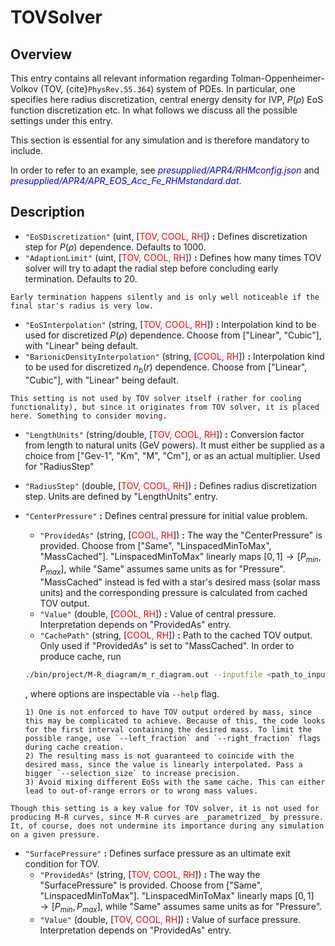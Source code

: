 # TOVSolver

## Overview

This entry contains all relevant information regarding Tolman-Oppenheimer-Volkov (TOV, {cite}`PhysRev.55.364`) system of PDEs. In particular, one specifies here radius discretization, central energy density for IVP, $P(\rho)$ EoS function discretization etc.
In what follows we discuss all the possible settings under this entry.

This section is essential for any simulation and is therefore mandatory to include.

In order to refer to an example, see <span style="color:blue">_presupplied/APR4/RHMconfig.json_</span> and <span style="color:blue">_presupplied/APR4/APR_EOS_Acc_Fe_RHMstandard.dat_</span>.

## Description

- `"EoSDiscretization"` (uint, [<span style="color:red">TOV, COOL, RH</span>]) **:** Defines discretization step for $P(\rho)$ dependence. Defaults to 1000.
- `"AdaptionLimit"` (uint, [<span style="color:red">TOV, COOL, RH</span>]) **:** Defines how many times TOV solver will try to adapt the radial step before concluding early termination. Defaults to 20.
```{warning}
Early termination happens silently and is only well noticeable if the final star's radius is very low.
```
- `"EoSInterpolation"` (string, [<span style="color:red">TOV, COOL, RH</span>]) **:** Interpolation kind to be used for discretized $P(\rho)$ dependence. Choose from ["Linear", "Cubic"], with "Linear" being default. 
- `"BarionicDensityInterpolation"` (string, [<span style="color:red">COOL, RH</span>]) **:** Interpolation kind to be used for discretized $n_b(r)$ dependence. Choose from ["Linear", "Cubic"], with "Linear" being default. 
```{admonition} devnote
This setting is not used by TOV solver itself (rather for cooling functionality), but since it originates from TOV solver, it is placed here. Something to consider moving.
```
- `"LengthUnits"` (string/double, [<span style="color:red">TOV, COOL, RH</span>]) **:** Conversion factor from length to natural units (GeV powers). It must either be supplied as a choice from ["Gev-1", "Km", "M", "Cm"], or as an actual multiplier. Used for "RadiusStep"

- `"RadiusStep"` (double, [<span style="color:red">TOV, COOL, RH</span>]) **:** Defines radius discretization step. Units are defined by "LengthUnits" entry.

- `"CenterPressure"` **:** Defines central pressure for initial value problem.
    - `"ProvidedAs"` (string, [<span style="color:red">COOL, RH</span>]) **:** The way the "CenterPressure" is provided. Choose from ["Same", "LinspacedMinToMax", "MassCached"]. "LinspacedMinToMax" linearly maps $[0,1] \rightarrow [P_{min}, P_{max}]$, while "Same" assumes same units as for "Pressure". "MassCached" instead is fed with a star's desired mass (solar mass units) and the corresponding pressure is calculated from cached TOV output.
    - `"Value"` (double, [<span style="color:red">COOL, RH</span>]) **:** Value of central pressure. Interpretation depends on "ProvidedAs" entry.
    - `"CachePath"` (string, [<span style="color:red">COOL, RH</span>]) **:** Path to the cached TOV output. Only used if "ProvidedAs" is set to "MassCached". In order to produce cache, run
    ```bash
    ./bin/project/M-R_diagram/m_r_diagram.out --inputfile <path_to_inputfile> [OPTIONS] > <path_to_cache>
    ```
    , where options are inspectable via `--help` flag.
    ```{warning}
    1) One is not enforced to have TOV output ordered by mass, since this may be complicated to achieve. Because of this, the code looks for the first interval containing the desired mass. To limit the possible range, use `--left_fraction` and `--right_fraction` flags during cache creation.
    2) The resulting mass is not guaranteed to coincide with the desired mass, since the value is linearly interpolated. Pass a bigger `--selection_size` to increase precision.
    3) Avoid mixing different EoSs with the same cache. This can either lead to out-of-range errors or to wrong mass values.
    ```

```{note}
Though this setting is a key value for TOV solver, it is not used for producing M-R curves, since M-R curves are _parametrized_ by pressure. It, of course, does not undermine its importance during any simulation on a given pressure.
```
- `"SurfacePressure"` **:** Defines surface pressure as an ultimate exit condition for TOV.
    - `"ProvidedAs"` (string, [<span style="color:red">TOV, COOL, RH</span>]) **:** The way the "SurfacePressure" is provided. Choose from ["Same", "LinspacedMinToMax"]. "LinspacedMinToMax" linearly maps $[0,1] \rightarrow [P_{min}, P_{max}]$, while "Same" assumes same units as for "Pressure".
    - `"Value"` (double, [<span style="color:red">TOV, COOL, RH</span>]) **:** Value of surface pressure. Interpretation depends on "ProvidedAs" entry.